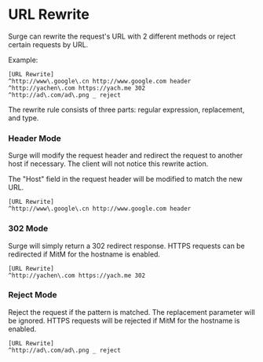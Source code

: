 # URL Rewrite

Surge can rewrite the request's URL with 2 different methods or reject certain requests by URL.

Example:

```
[URL Rewrite]
^http://www\.google\.cn http://www.google.com header
^http://yachen\.com https://yach.me 302
^http://ad\.com/ad\.png _ reject
```

The rewrite rule consists of three parts: regular expression, replacement, and type.

### Header Mode
Surge will modify the request header and redirect the request to another host if necessary. The client will not notice this rewrite action. 

The "Host" field in the request header will be modified to match the new URL.

```
[URL Rewrite]
^http://www\.google\.cn http://www.google.com header
```


### 302 Mode
Surge will simply return a 302 redirect response. HTTPS requests can be redirected if MitM for the hostname is enabled.

```
[URL Rewrite]
^http://yachen\.com https://yach.me 302
```


### Reject Mode
Reject the request if the pattern is matched. The replacement parameter will be ignored. HTTPS requests will be rejected if MitM for the hostname is enabled.

```
[URL Rewrite]
^http://ad\.com/ad\.png _ reject
```

